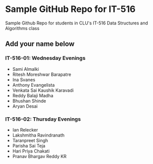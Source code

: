 # Sample GitHub Repo for IT-516

Sample Github Repo for students in CLU's IT-516 Data Structures and Algorithms class

## Add your name below

### IT-516-01: Wednesday Evenings
- Sami Almalki
- Ritesh Moreshwar Barapatre
- Ina Svanes
- Anthony Evangelista
- Venkata Sai Kaushik Karavadi
- Reddy Balaji Madha
- Bhushan Shinde
- Aryan Desai

### IT-516-02: Thursday Evenings
- Ian Relecker
- Lakshmitha Ravindranath 
- Taranpreet Singh
- Parisha Sai Teja
- Hari Priya Chakati
- Pranav Bhargav Reddy KR
